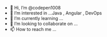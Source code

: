 - 👋 Hi, I’m @codepen1008
- 👀 I’m interested in ...Java , Angular , DevOps
- 🌱 I’m currently learning ...
- 💞️ I’m looking to collaborate on ...
- 📫 How to reach me ...

<!---
codepen1008/codepen1008 is a ✨ special ✨ repository because its `README.md` (this file) appears on your GitHub profile.
You can click the Preview link to take a look at your changes.
--->
